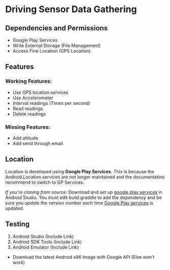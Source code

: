 # Driving Sensor Data Gathering

## Dependencies and Permissions

* Google Play Services
* Write External Storage (File Management)
* Access Fine Location (GPS Location)

## Features

### Working Features:

* Use GPS location services
* Use Accelerometer
* Interval readings (Times per second)
* Read readings
* Delete readings

### Missing Features:

* Add altitude
* Add send through email


## Location

Location is developed using __Google Play Services__. This is because the Android.Location services are not longer maintained and the documentatino recommend to switch to GP Services.

_If you're cloning from source:_ Download and set up [google play services](https://developers.google.com/android/guides/setup) in Android Studio. You must edit build.graddle to add the dependency and be sure you _update_ the version number each time [Google Play services](https://developers.google.com/android/guides/releases) is updated.

## Testing

1. Android Studio (Include Link)
2. Android SDK Tools (Include Link)
3. Android Emulator (Include Link)
  * Download the latest Android x86 Image with Google API (Else won't work)
